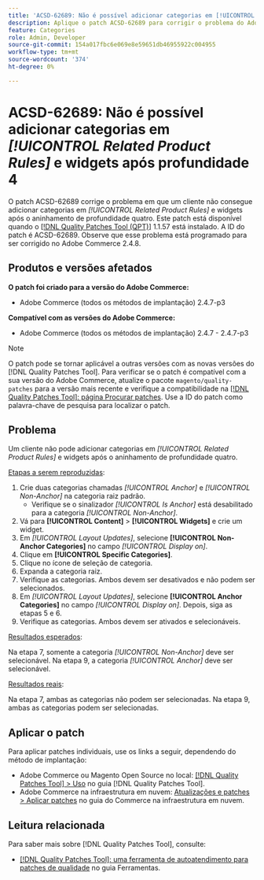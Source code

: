 ```yaml
---
title: 'ACSD-62689: Não é possível adicionar categorias em [!UICONTROL Related Product Rules] e widgets após profundidade 4'
description: Aplique o patch ACSD-62689 para corrigir o problema do Adobe Commerce em que um cliente não pode adicionar categorias em [!UICONTROL Related Product Rules] e widgets após o aninhamento na profundidade quatro.
feature: Categories
role: Admin, Developer
source-git-commit: 154a017fbc6e069e8e59651db46955922c004955
workflow-type: tm+mt
source-wordcount: '374'
ht-degree: 0%

---
```



# ACSD-62689: Não é possível adicionar categorias em *[!UICONTROL Related Product Rules]* e widgets após profundidade 4

O patch ACSD-62689 corrige o problema em que um cliente não consegue adicionar categorias em *[!UICONTROL Related Product Rules]* e widgets após o aninhamento de profundidade quatro. Este patch está disponível quando o [[!DNL Quality Patches Tool (QPT)]](https://experienceleague.adobe.com/docs/commerce-operations/patches/release-notes.html) 1.1.57 está instalado. A ID do patch é ACSD-62689. Observe que esse problema está programado para ser corrigido no Adobe Commerce 2.4.8.

## Produtos e versões afetados

**O patch foi criado para a versão do Adobe Commerce:**

* Adobe Commerce (todos os métodos de implantação) 2.4.7-p3

**Compatível com as versões do Adobe Commerce:**

* Adobe Commerce (todos os métodos de implantação) 2.4.7 - 2.4.7-p3

>[!NOTE]
>
>O patch pode se tornar aplicável a outras versões com as novas versões do [!DNL Quality Patches Tool]. Para verificar se o patch é compatível com a sua versão do Adobe Commerce, atualize o pacote `magento/quality-patches` para a versão mais recente e verifique a compatibilidade na [[!DNL Quality Patches Tool]: página Procurar patches](https://experienceleague.adobe.com/tools/commerce-quality-patches/index.html). Use a ID do patch como palavra-chave de pesquisa para localizar o patch.

## Problema

Um cliente não pode adicionar categorias em *[!UICONTROL Related Product Rules]* e widgets após o aninhamento de profundidade quatro.

<u>Etapas a serem reproduzidas</u>:

1. Crie duas categorias chamadas *[!UICONTROL Anchor]* e *[!UICONTROL Non-Anchor]* na categoria raiz padrão.
   * Verifique se o sinalizador *[!UICONTROL Is Anchor]* está desabilitado para a categoria *[!UICONTROL Non-Anchor]*.
1. Vá para **[!UICONTROL Content]** > **[!UICONTROL Widgets]** e crie um widget.
1. Em *[!UICONTROL Layout Updates]*, selecione **[!UICONTROL Non-Anchor Categories]** no campo *[!UICONTROL Display on]*.
1. Clique em **[!UICONTROL Specific Categories]**.
1. Clique no ícone de seleção de categoria.
1. Expanda a categoria raiz.
1. Verifique as categorias. Ambos devem ser desativados e não podem ser selecionados.
1. Em *[!UICONTROL Layout Updates]*, selecione **[!UICONTROL Anchor Categories]** no campo *[!UICONTROL Display on]*. Depois, siga as etapas 5 e 6.
1. Verifique as categorias. Ambos devem ser ativados e selecionáveis.

<u>Resultados esperados</u>:

Na etapa 7, somente a categoria *[!UICONTROL Non-Anchor]* deve ser selecionável. Na etapa 9, a categoria *[!UICONTROL Anchor]* deve ser selecionável.

<u>Resultados reais</u>:

Na etapa 7, ambas as categorias não podem ser selecionadas. Na etapa 9, ambas as categorias podem ser selecionadas.

## Aplicar o patch

Para aplicar patches individuais, use os links a seguir, dependendo do método de implantação:

* Adobe Commerce ou Magento Open Source no local: [[!DNL Quality Patches Tool] > Uso](/help/tools/quality-patches-tool/usage.md) no guia [!DNL Quality Patches Tool].
* Adobe Commerce na infraestrutura em nuvem: [Atualizações e patches > Aplicar patches](https://experienceleague.adobe.com/docs/commerce-cloud-service/user-guide/develop/upgrade/apply-patches.html) no guia do Commerce na infraestrutura em nuvem.


## Leitura relacionada

Para saber mais sobre [!DNL Quality Patches Tool], consulte:

* [[!DNL Quality Patches Tool]: uma ferramenta de autoatendimento para patches de qualidade](/help/tools/quality-patches-tool/quality-patches-tool-to-self-serve-quality-patches.md) no guia Ferramentas.
